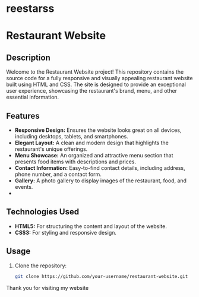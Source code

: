 # reestarss
# Restaurant Website

## Description

Welcome to the Restaurant Website project! This repository contains the source code for a fully responsive and visually appealing restaurant website built using HTML and CSS. The site is designed to provide an exceptional user experience, showcasing the restaurant's brand, menu, and other essential information.

## Features

- **Responsive Design:** Ensures the website looks great on all devices, including desktops, tablets, and smartphones.
- **Elegant Layout:** A clean and modern design that highlights the restaurant's unique offerings.
- **Menu Showcase:** An organized and attractive menu section that presents food items with descriptions and prices.
- **Contact Information:** Easy-to-find contact details, including address, phone number, and a contact form.
- **Gallery:** A photo gallery to display images of the restaurant, food, and events.
- 

## Technologies Used

- **HTML5:** For structuring the content and layout of the website.
- **CSS3:** For styling and responsive design.

## Usage

1. Clone the repository:
   ```bash
   git clone https://github.com/your-username/restaurant-website.git
Thank you for visiting my website
